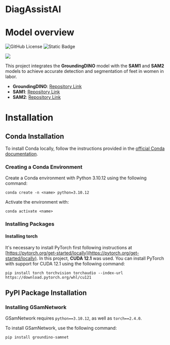 # DiagAssistAI

# Model overview
![GitHub License](https://img.shields.io/github/license/WilhelmBuitrago/DiagAssistAI)
![Static Badge](https://img.shields.io/badge/Python-3.10.12-blue?logo=python)
<p float="center">
  <img src=".asset/model_p.png?raw=true"/>
</p>

This project integrates the **GroundingDINO** model with the **SAM1** and **SAM2** models to achieve accurate detection and segmentation of feet in women in labor.

- **GroundingDINO**: [Repository Link](https://github.com/IDEA-Research/GroundingDINO)
- **SAM1**: [Repository Link](https://github.com/facebookresearch/segment-anything)
- **SAM2**: [Repository Link](https://github.com/facebookresearch/segment-anything-2)

# Installation

## Conda Installation

To install Conda locally, follow the instructions provided in the [official Conda documentation](https://docs.conda.io/projects/conda/en/latest/user-guide/install/index.html).

### Creating a Conda Environment

Create a Conda environment with Python 3.10.12 using the following command:

    conda create -n <name> python=3.10.12


Activate the environment with:

    conda activate <name>

### Installing Packages

#### Installing torch

It's necessary to install PyTorch first following instructions at [https://pytorch.org/get-started/locally](https://pytorch.org/get-started/locally). In this project, **CUDA 12.1** was used. You can install PyTorch with support for CUDA 12.1 using the following command: 

    pip install torch torchvision torchaudio --index-url https://download.pytorch.org/whl/cu121


## PyPI Package Installation

### Installing GSamNetwork

GSamNetwork requires `python==3.10.12`, as well as `torch==2.4.0`.

To install GSamNetwork, use the following command:

    pip install groundino-samnet
